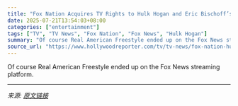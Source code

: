 ```yaml
---
title: "Fox Nation Acquires TV Rights to Hulk Hogan and Eric Bischoff’s New Wrestling League"
date: 2025-07-21T13:54:03+08:00
categories: ["entertainment"]
tags: ["TV", "TV News", "Fox Nation", "Fox News", "Hulk Hogan"]
summary: "Of course Real American Freestyle ended up on the Fox News streaming platform."
source_url: "https://www.hollywoodreporter.com/tv/tv-news/fox-nation-hulk-hogan-real-american-freestyle-tv-rights-1236324587/"
---
```


Of course Real American Freestyle ended up on the Fox News streaming platform.

---

*来源: [原文链接](https://www.hollywoodreporter.com/tv/tv-news/fox-nation-hulk-hogan-real-american-freestyle-tv-rights-1236324587/)*
